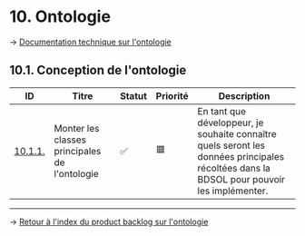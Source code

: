 # 10. Ontologie

→ [Documentation technique sur l'ontologie](/documentation_technique/ontologie.md)

## 10.1. Conception de l'ontologie

| ID  | Titre | Statut | Priorité | Description |
| --- | ----- | -------- | ---------- | ----------- |
| [10.1.1.](https://app.asana.com/0/1202346288002784/1202346288002806/f) | Monter les classes principales de l'ontologie | ✅ | 🟥 | En tant que développeur, je souhaite connaître quels seront les données principales récoltées dans la BDSOL pour pouvoir les implémenter. |

---
→ [Retour à l'index du product backlog sur l'ontologie](/product_backlog/ontologie/index_ontologie.md)